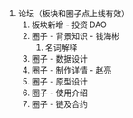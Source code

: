1. 论坛（板块和圈子点上线有效）
	1. 板块新增 - 投资 DAO
	2. 圈子 - 背景知识 - 钱海彬
		1. 名词解释
	3. 圈子 - 数据设计
	4. 圈子 - 制作详情 - 赵亮
	5. 圈子 - 原型设计 
	6. 圈子 - 使用介绍
	7. 圈子 - 链及合约